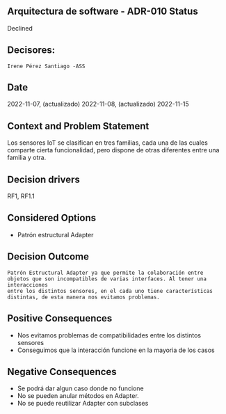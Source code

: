 

## Arquitectura de software - ADR-010 Status

 Declined

## Decisores:

    Irene Pérez Santiago -ASS

## Date

2022-11-07, (actualizado) 2022-11-08,  (actualizado) 2022-11-15

## Context and Problem Statement

Los sensores IoT se clasifican en tres familias, cada una de las cuales comparte cierta funcionalidad, pero dispone de otras diferentes entre una familia y otra.

## Decision drivers

RF1, RF1.1 

## Considered Options

* Patrón estructural Adapter

## Decision Outcome

    Patrón Estructural Adapter ya que permite la colaboración entre objetos que son incompatibles de varias interfaces. Al tener una interacciones
    entre los distintos sensores, en el cada uno tiene características distintas, de esta manera nos evitamos problemas.

## Positive Consequences
* Nos evitamos problemas de compatibilidades entre los distintos sensores
* Conseguimos que la interacción funcione en la mayoria de los casos
  

## Negative Consequences
* Se  podrá dar algun caso donde no funcione
* No se pueden anular métodos en Adapter.
* No se puede reutilizar Adapter con subclases



